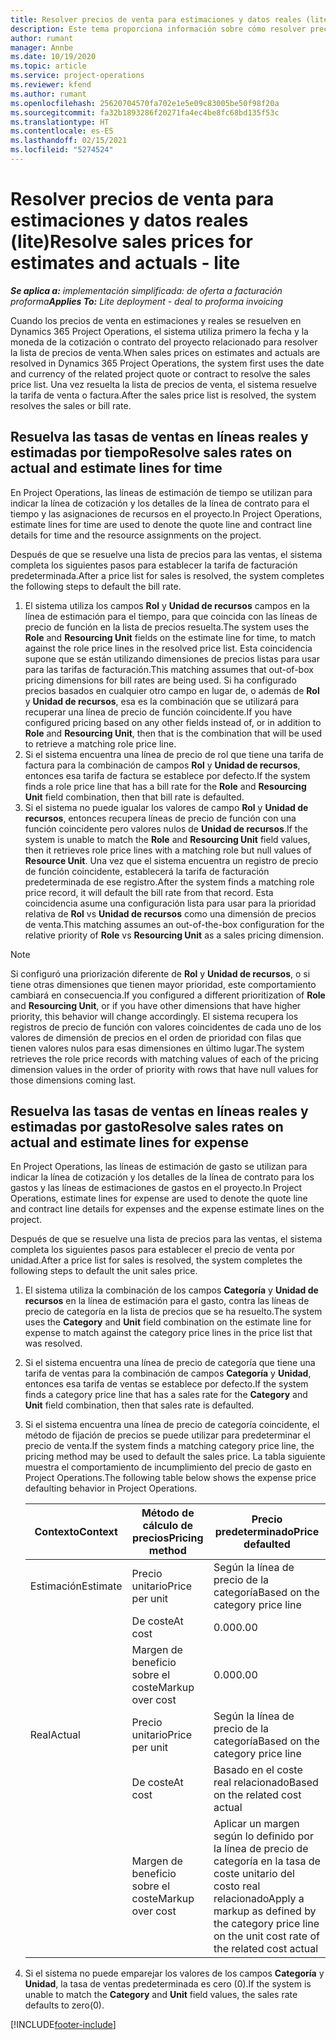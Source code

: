 ```yaml
---
title: Resolver precios de venta para estimaciones y datos reales (lite)
description: Este tema proporciona información sobre cómo resolver precios de venta en estimaciones y reales.
author: rumant
manager: Annbe
ms.date: 10/19/2020
ms.topic: article
ms.service: project-operations
ms.reviewer: kfend
ms.author: rumant
ms.openlocfilehash: 25620704570fa702e1e5e09c83005be50f98f20a
ms.sourcegitcommit: fa32b1893286f20271fa4ec4be8fc68bd135f53c
ms.translationtype: HT
ms.contentlocale: es-ES
ms.lasthandoff: 02/15/2021
ms.locfileid: "5274524"
---
```

# <a name="resolve-sales-prices-for-estimates-and-actuals---lite"></a><span data-ttu-id="0616f-103">Resolver precios de venta para estimaciones y datos reales (lite)</span><span class="sxs-lookup"><span data-stu-id="0616f-103">Resolve sales prices for estimates and actuals - lite</span></span>

<span data-ttu-id="0616f-104">_**Se aplica a:** implementación simplificada: de oferta a facturación proforma_</span><span class="sxs-lookup"><span data-stu-id="0616f-104">_**Applies To:** Lite deployment - deal to proforma invoicing_</span></span>

<span data-ttu-id="0616f-105">Cuando los precios de venta en estimaciones y reales se resuelven en Dynamics 365 Project Operations, el sistema utiliza primero la fecha y la moneda de la cotización o contrato del proyecto relacionado para resolver la lista de precios de venta.</span><span class="sxs-lookup"><span data-stu-id="0616f-105">When sales prices on estimates and actuals are resolved in Dynamics 365 Project Operations, the system first uses the date and currency of the related project quote or contract to resolve the sales price list.</span></span> <span data-ttu-id="0616f-106">Una vez resuelta la lista de precios de venta, el sistema resuelve la tarifa de venta o factura.</span><span class="sxs-lookup"><span data-stu-id="0616f-106">After the sales price list is resolved, the system resolves the sales or bill rate.</span></span>

## <a name="resolve-sales-rates-on-actual-and-estimate-lines-for-time"></a><span data-ttu-id="0616f-107">Resuelva las tasas de ventas en líneas reales y estimadas por tiempo</span><span class="sxs-lookup"><span data-stu-id="0616f-107">Resolve sales rates on actual and estimate lines for time</span></span>

<span data-ttu-id="0616f-108">En Project Operations, las líneas de estimación de tiempo se utilizan para indicar la línea de cotización y los detalles de la línea de contrato para el tiempo y las asignaciones de recursos en el proyecto.</span><span class="sxs-lookup"><span data-stu-id="0616f-108">In Project Operations, estimate lines for time are used to denote the quote line and contract line details for time and the resource assignments on the project.</span></span>

<span data-ttu-id="0616f-109">Después de que se resuelve una lista de precios para las ventas, el sistema completa los siguientes pasos para establecer la tarifa de facturación predeterminada.</span><span class="sxs-lookup"><span data-stu-id="0616f-109">After a price list for sales is resolved, the system completes the following steps to default the bill rate.</span></span>

1. <span data-ttu-id="0616f-110">El sistema utiliza los campos **Rol** y **Unidad de recursos** campos en la línea de estimación para el tiempo, para que coincida con las líneas de precio de función en la lista de precios resuelta.</span><span class="sxs-lookup"><span data-stu-id="0616f-110">The system uses the **Role** and **Resourcing Unit** fields on the estimate line for time, to match against the role price lines in the resolved price list.</span></span> <span data-ttu-id="0616f-111">Esta coincidencia supone que se están utilizando dimensiones de precios listas para usar para las tarifas de facturación.</span><span class="sxs-lookup"><span data-stu-id="0616f-111">This matching assumes that out-of-box pricing dimensions for bill rates are being used.</span></span> <span data-ttu-id="0616f-112">Si ha configurado precios basados en cualquier otro campo en lugar de, o además de **Rol** y **Unidad de recursos**, esa es la combinación que se utilizará para recuperar una línea de precio de función coincidente.</span><span class="sxs-lookup"><span data-stu-id="0616f-112">If you have configured pricing based on any other fields instead of, or in addition to **Role** and **Resourcing Unit**, then that is the combination that will be used to retrieve a matching role price line.</span></span>
2. <span data-ttu-id="0616f-113">Si el sistema encuentra una línea de precio de rol que tiene una tarifa de factura para la combinación de campos **Rol** y **Unidad de recursos**, entonces esa tarifa de factura se establece por defecto.</span><span class="sxs-lookup"><span data-stu-id="0616f-113">If the system finds a role price line that has a bill rate for the **Role** and **Resourcing Unit** field combination, then that bill rate is defaulted.</span></span>
3. <span data-ttu-id="0616f-114">Si el sistema no puede igualar los valores de campo **Rol** y **Unidad de recursos**, entonces recupera líneas de precio de función con una función coincidente pero valores nulos de **Unidad de recursos**.</span><span class="sxs-lookup"><span data-stu-id="0616f-114">If the system is unable to match the **Role** and **Resourcing Unit** field values, then it retrieves role price lines with a matching role but null values of **Resource Unit**.</span></span> <span data-ttu-id="0616f-115">Una vez que el sistema encuentra un registro de precio de función coincidente, establecerá la tarifa de facturación predeterminada de ese registro.</span><span class="sxs-lookup"><span data-stu-id="0616f-115">After the system finds a matching role price record, it will default the bill rate from that record.</span></span> <span data-ttu-id="0616f-116">Esta coincidencia asume una configuración lista para usar para la prioridad relativa de **Rol** vs **Unidad de recursos** como una dimensión de precios de venta.</span><span class="sxs-lookup"><span data-stu-id="0616f-116">This matching assumes an out-of-the-box configuration for the relative priority of **Role** vs **Resourcing Unit** as a sales pricing dimension.</span></span>

> [!NOTE]
> <span data-ttu-id="0616f-117">Si configuró una priorización diferente de **Rol** y **Unidad de recursos**, o si tiene otras dimensiones que tienen mayor prioridad, este comportamiento cambiará en consecuencia.</span><span class="sxs-lookup"><span data-stu-id="0616f-117">If you configured a different prioritization of **Role** and **Resourcing Unit**, or if you have other dimensions that have higher priority, this behavior will change accordingly.</span></span> <span data-ttu-id="0616f-118">El sistema recupera los registros de precio de función con valores coincidentes de cada uno de los valores de dimensión de precios en el orden de prioridad con filas que tienen valores nulos para esas dimensiones en último lugar.</span><span class="sxs-lookup"><span data-stu-id="0616f-118">The system retrieves the role price records with matching values of each of the pricing dimension values in the order of priority with rows that have null values for those dimensions coming last.</span></span>

## <a name="resolve-sales-rates-on-actual-and-estimate-lines-for-expense"></a><span data-ttu-id="0616f-119">Resuelva las tasas de ventas en líneas reales y estimadas por gasto</span><span class="sxs-lookup"><span data-stu-id="0616f-119">Resolve sales rates on actual and estimate lines for expense</span></span>

<span data-ttu-id="0616f-120">En Project Operations, las líneas de estimación de gasto se utilizan para indicar la línea de cotización y los detalles de la línea de contrato para los gastos y las líneas de estimaciones de gastos en el proyecto.</span><span class="sxs-lookup"><span data-stu-id="0616f-120">In Project Operations, estimate lines for expense are used to denote the quote line and contract line details for expenses and the expense estimate lines on the project.</span></span>

<span data-ttu-id="0616f-121">Después de que se resuelve una lista de precios para las ventas, el sistema completa los siguientes pasos para establecer el precio de venta por unidad.</span><span class="sxs-lookup"><span data-stu-id="0616f-121">After a price list for sales is resolved, the system completes the following steps to default the unit sales price.</span></span>

1. <span data-ttu-id="0616f-122">El sistema utiliza la combinación de los campos **Categoría** y **Unidad de recursos** en la línea de estimación para el gasto, contra las líneas de precio de categoría en la lista de precios que se ha resuelto.</span><span class="sxs-lookup"><span data-stu-id="0616f-122">The system uses the **Category** and **Unit** field combination on the estimate line for expense to match against the category price lines in the price list that was resolved.</span></span>
2. <span data-ttu-id="0616f-123">Si el sistema encuentra una línea de precio de categoría que tiene una tarifa de ventas para la combinación de campos **Categoría** y **Unidad**, entonces esa tarifa de ventas se establece por defecto.</span><span class="sxs-lookup"><span data-stu-id="0616f-123">If the system finds a category price line that has a sales rate for the **Category** and **Unit** field combination, then that sales rate is defaulted.</span></span>
3. <span data-ttu-id="0616f-124">Si el sistema encuentra una línea de precio de categoría coincidente, el método de fijación de precios se puede utilizar para predeterminar el precio de venta.</span><span class="sxs-lookup"><span data-stu-id="0616f-124">If the system finds a matching category price line, the pricing method may be used to default the sales price.</span></span> <span data-ttu-id="0616f-125">La tabla siguiente muestra el comportamiento de incumplimiento del precio de gasto en Project Operations.</span><span class="sxs-lookup"><span data-stu-id="0616f-125">The following table below shows the expense price defaulting behavior in Project Operations.</span></span>

    | <span data-ttu-id="0616f-126">Contexto</span><span class="sxs-lookup"><span data-stu-id="0616f-126">Context</span></span> | <span data-ttu-id="0616f-127">Método de cálculo de precios</span><span class="sxs-lookup"><span data-stu-id="0616f-127">Pricing method</span></span> | <span data-ttu-id="0616f-128">Precio predeterminado</span><span class="sxs-lookup"><span data-stu-id="0616f-128">Price defaulted</span></span> |
    | --- | --- | --- |
    | <span data-ttu-id="0616f-129">Estimación</span><span class="sxs-lookup"><span data-stu-id="0616f-129">Estimate</span></span> | <span data-ttu-id="0616f-130">Precio unitario</span><span class="sxs-lookup"><span data-stu-id="0616f-130">Price per unit</span></span> | <span data-ttu-id="0616f-131">Según la línea de precio de la categoría</span><span class="sxs-lookup"><span data-stu-id="0616f-131">Based on the category price line</span></span> |
    | &nbsp; | <span data-ttu-id="0616f-132">De coste</span><span class="sxs-lookup"><span data-stu-id="0616f-132">At cost</span></span> | <span data-ttu-id="0616f-133">0.00</span><span class="sxs-lookup"><span data-stu-id="0616f-133">0.00</span></span> |
    | &nbsp; | <span data-ttu-id="0616f-134">Margen de beneficio sobre el coste</span><span class="sxs-lookup"><span data-stu-id="0616f-134">Markup over cost</span></span> | <span data-ttu-id="0616f-135">0.00</span><span class="sxs-lookup"><span data-stu-id="0616f-135">0.00</span></span> |
    | <span data-ttu-id="0616f-136">Real</span><span class="sxs-lookup"><span data-stu-id="0616f-136">Actual</span></span> | <span data-ttu-id="0616f-137">Precio unitario</span><span class="sxs-lookup"><span data-stu-id="0616f-137">Price per unit</span></span> | <span data-ttu-id="0616f-138">Según la línea de precio de la categoría</span><span class="sxs-lookup"><span data-stu-id="0616f-138">Based on the category price line</span></span> |
    | &nbsp; | <span data-ttu-id="0616f-139">De coste</span><span class="sxs-lookup"><span data-stu-id="0616f-139">At cost</span></span> | <span data-ttu-id="0616f-140">Basado en el coste real relacionado</span><span class="sxs-lookup"><span data-stu-id="0616f-140">Based on the related cost actual</span></span> |
    | &nbsp; | <span data-ttu-id="0616f-141">Margen de beneficio sobre el coste</span><span class="sxs-lookup"><span data-stu-id="0616f-141">Markup over cost</span></span> | <span data-ttu-id="0616f-142">Aplicar un margen según lo definido por la línea de precio de categoría en la tasa de coste unitario del costo real relacionado</span><span class="sxs-lookup"><span data-stu-id="0616f-142">Apply a markup as defined by the category price line on the unit cost rate of the related cost actual</span></span> |

4. <span data-ttu-id="0616f-143">Si el sistema no puede emparejar los valores de los campos **Categoría** y **Unidad**, la tasa de ventas predeterminada es cero (0).</span><span class="sxs-lookup"><span data-stu-id="0616f-143">If the system is unable to match the **Category** and **Unit** field values, the sales rate defaults to zero(0).</span></span>


[!INCLUDE[footer-include](../../includes/footer-banner.md)]